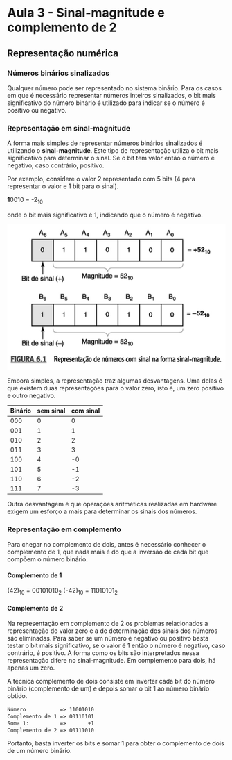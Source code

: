 # Aula 3 - Sinal-magnitude e complemento de 2

## Representação numérica

### Números binários sinalizados

Qualquer número pode ser representado no sistema binário. Para os casos em que é necessário representar números inteiros sinalizados, o bit mais significativo do número binário é utilizado para indicar se o número é positivo ou negativo.

### Representação em sinal-magnitude

A forma mais simples de representar números binários sinalizados é utilizando o **sinal-magnitude**. Este tipo de representação utiliza o bit mais significativo para determinar o sinal. Se o bit tem valor então o número é negativo, caso contrário, positivo.

Por exemplo, considere o valor 2 representado com 5 bits (4 para representar o valor e 1 bit para o sinal).

**1**0010 = -2<sub>10</sub>

onde o bit mais significativo é 1, indicando que o número é negativo.

![representacao-de-numeros-em-sinal-magnitude](representacao-de-numeros-com-bit-de-sinal.png)

Embora simples, a representação traz algumas desvantagens. Uma delas é que existem duas representações para o valor zero, isto é, um zero positivo e outro negativo.

| Binário | sem sinal | com sinal |
| ------- | --------- | --------- |
| 000     | 0         | 0         |
| 001     | 1         | 1         |
| 010     | 2         | 2         |
| 011     | 3         | 3         |
| 100     | 4         | -0        |
| 101     | 5         | -1        |
| 110     | 6         | -2        |
| 111     | 7         | -3        |

Outra desvantagem é que operações aritméticas realizadas em hardware exigem um esforço a mais para determinar os sinais dos números.

### Representação em complemento

Para chegar no complemento de dois, antes é necessário conhecer o complemento de 1, que nada mais é do que a inversão de cada bit que compõem o número binário.

#### Complemento de 1

(42)<sub>10</sub> = 00101010<sub>2</sub>
(-42)<sub>10</sub> = 11010101<sub>2</sub>

#### Complemento de 2

Na representação em complemento de 2 os problemas relacionados a representação do valor zero e a de determinação dos sinais dos números são eliminadas. Para saber se um número é negativo ou positivo basta testar o bit mais significativo, se o valor é 1 então o número é negativo, caso contrário, é positivo. A forma como os bits são interpretados nessa representação difere no sinal-magnitude. Em complemento para dois, há apenas um zero.

A técnica complemento de dois consiste em inverter cada bit do número binário (complemento de um) e depois somar o bit 1 ao número binário obtido.

```
Número           => 11001010
Complemento de 1 => 00110101
Soma 1:          =>       +1
Complemento de 2 => 00111010
```

Portanto, basta inverter os bits e somar 1 para obter o complemento de dois de um número binário.
